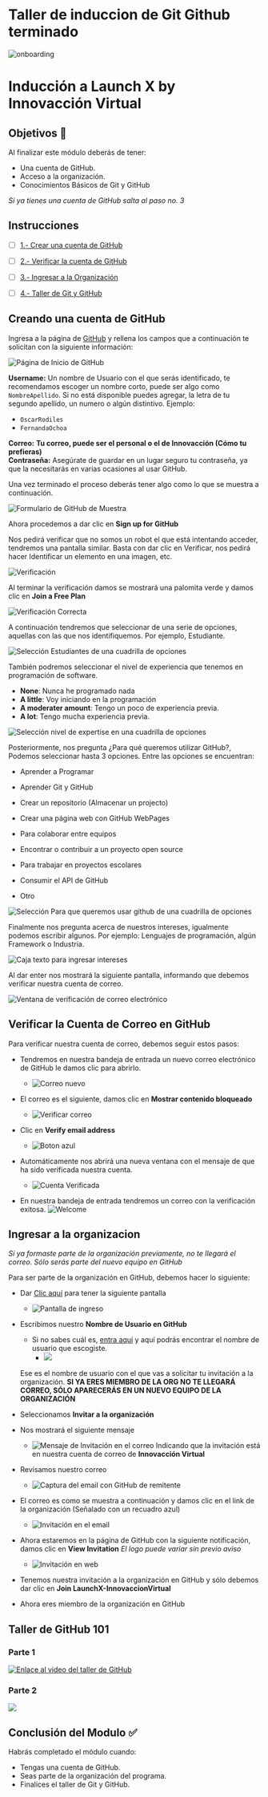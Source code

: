# Taller de induccion de Git Github terminado
![onboarding](https://user-images.githubusercontent.com/9124597/152575053-a3da1c90-772e-4ca7-a544-8056462704cd.png)

# Inducción a Launch X by Innovacción Virtual

## Objetivos 🥅

Al finalizar este módulo deberás de tener: 
- Una cuenta de GitHub.
- Acceso a la organización.
- Conocimientos Básicos de Git y GitHub

*Si ya tienes una cuenta de GitHub salta al paso no. 3*

## Instrucciones

* [ ] [1.- Crear una cuenta de GitHub](#creando-una-cuenta-de-github)
* [ ] [2.- Verificar la cuenta de GitHub](#verificar-la-cuenta-de-correo-en-github)
* [ ] [3.- Ingresar a la Organización](#ingresar-a-la-organizacion)
* [ ] [4.- Taller de Git y GitHub](taller-de-github-101)


## Creando una cuenta de GitHub

Ingresa a la página de [GitHub](https://github.com/) y rellena los campos que a continuación te solicitan con la siguiente información:

![Página de Inicio de GitHub](https://user-images.githubusercontent.com/9124597/152575194-a19eef59-855e-49c6-8bf3-b685dba56b2d.PNG)


**Username:** Un nombre de Usuario con el que serás identificado, te recomendamos escoger un nombre corto, puede ser algo como ```NombreApellido```. Si no está disponible puedes agregar, la letra de tu segundo apellido, un numero o algún distintivo.
Ejemplo: 
* ```OscarRodiles``` 
* ```FernandaOchoa```

**Correo:** **Tu correo, puede ser el personal o el de Innovacción (Cómo tu prefieras)**  
**Contraseña:** Asegúrate de guardar en un lugar seguro tu contraseña, ya que la necesitarás en varias ocasiones al usar GitHub.

Una vez terminado el proceso deberás tener algo como lo que se muestra a continuación.

![Formulario de GitHub de Muestra](https://user-images.githubusercontent.com/9124597/152575361-031a6b6d-53fa-4c92-a8af-cd32e3904230.PNG)


Ahora procedemos a dar clic en **Sign up for GitHub** 

Nos pedirá verificar que no somos un robot el que está intentando acceder, tendremos una pantalla similar. Basta con dar clic en Verificar, nos pedirá hacer Identificar un elemento en una imagen, etc.  
  
![Verificación](https://user-images.githubusercontent.com/9124597/152575393-40fb54f5-582c-48c6-b740-3d179724b57e.PNG)


Al terminar la verificación damos se mostrará una palomita verde y damos clic en **Join a Free Plan**  

![Verificación Correcta](https://user-images.githubusercontent.com/9124597/152575433-66dc6b80-237b-493e-995d-5c9020a35ad1.PNG)


A continuación tendremos que seleccionar de una serie de opciones, aquellas con las que nos identifiquemos. Por ejemplo, Estudiante.  

![Selección Estudiantes de una cuadrilla de opciones](https://user-images.githubusercontent.com/9124597/152575475-ca723555-2e7d-44e1-beb6-9ca0be3fa965.PNG)


También podremos seleccionar el nivel de experiencia que tenemos en programación de software. 
* **None**: Nunca he programado nada
* **A little**: Voy iniciando en la programación
* **A moderater amount**: Tengo un poco de experiencia previa.
* **A lot**: Tengo mucha experiencia previa.

![Selección nivel de expertise en una cuadrilla de opciones](https://user-images.githubusercontent.com/9124597/152575521-6f78c40b-588d-4aa8-8457-c7d56da24349.PNG)


Posteriormente, nos pregunta ¿Para qué queremos utilizar GitHub?, Podemos seleccionar hasta 3 opciones.
Entre las opciones se encuentran:

* Aprender a Programar
* Aprender Git y GitHub
* Crear un repositorio (Almacenar un projecto)

* Crear una página web con GitHub WebPages
* Para colaborar entre equipos
* Encontrar o contribuir a un proyecto open source

* Para trabajar en proyectos escolares
* Consumir el API de GitHub
* Otro

![Selección Para que queremos usar github de una cuadrilla de opciones](https://user-images.githubusercontent.com/9124597/152575566-75e7480d-2649-4f75-89f4-ef6ebdfdbd00.PNG)  


Finalmente nos pregunta acerca de nuestros intereses, igualmente podemos escribir algunos. 
Por ejemplo: Lenguajes de programación, algún Framework o Industria.   

![Caja texto para ingresar intereses](https://user-images.githubusercontent.com/9124597/152575620-ab1436fe-ecf1-4191-9960-e2432528d10d.PNG)


Al dar enter nos mostrará la siguiente pantalla, informando que debemos verificar nuestra cuenta de correo.  

![Ventana de verificación de correo electrónico](https://user-images.githubusercontent.com/9124597/152575667-4dd55fd2-56e4-43be-9dd1-7d79ed43b580.PNG)


## Verificar la Cuenta de Correo en GitHub

Para verificar nuestra cuenta de correo, debemos seguir estos pasos:

* Tendremos en nuestra bandeja de entrada un nuevo correo electrónico de GitHub le damos clic para abrirlo.    
    * ![Correo nuevo](https://user-images.githubusercontent.com/9124597/152575788-42ced087-9f4d-4e36-a4ff-e468758e49a0.PNG)  

* El correo es el siguiente, damos clic en **Mostrar contenido bloqueado**  
    * ![Verificar correo](https://user-images.githubusercontent.com/9124597/152575835-e37f9e3c-310d-49c8-8f89-b64947d2c6a0.PNG)  

* Clic en **Verify email address**  
    * ![Boton azul](https://user-images.githubusercontent.com/9124597/152575879-4886b644-3201-409f-8624-6393692cd9c0.PNG)  

* Automáticamente nos abrirá una nueva ventana con el mensaje de que ha sido verificada nuestra cuenta.  
    * ![Cuenta Verificada](https://user-images.githubusercontent.com/9124597/152575989-611be61e-5de0-44e4-aa61-3126a2adc420.PNG)  
    
* En nuestra bandeja de entrada tendremos un correo con la verificación exitosa.
    ![Welcome](https://user-images.githubusercontent.com/9124597/152576032-1d3160f7-7887-4a30-ac90-1d8597b244c1.PNG)  

## Ingresar a la organizacion
*Si ya formaste parte de la organización previamente, no te llegará el correo. Sólo serás parte del nuevo equipo en GitHub*

Para ser parte de la organización en GitHub, debemos hacer lo siguiente:

* Dar [Clic aquí](https://innovaccion-virtual-launchx.herokuapp.com/) para tener la siguiente pantalla  
    * ![Pantalla de ingreso](https://user-images.githubusercontent.com/9124597/152576169-f92285da-0e30-4ff4-8525-f4d3c0da9707.png)

* Escribimos nuestro **Nombre de Usuario en GitHub** 
    * Si no sabes cuál es, [entra aquí](https://github.com) y aquí podrás encontrar el nombre de usuario que escogiste.
        * ![](https://user-images.githubusercontent.com/9124597/152576223-2f309320-7c9f-43da-a757-dbadb3d8d804.PNG)  
        
    Ese es el nombre de usuario con el que vas a solicitar tu invitación a la organización. **SI YA ERES MIEMBRO DE LA ORG NO TE LLEGARÁ CORREO, SÓLO APARECERÁS EN UN NUEVO EQUIPO DE LA ORGANIZACIÓN**
* Seleccionamos **Invitar a la organización**  

* Nos mostrará el siguiente mensaje  
    * ![Mensaje de Invitación en el correo](https://user-images.githubusercontent.com/9124597/152576428-8348bfa3-202d-4359-beda-17074c7b5bd4.PNG) 
    Indicando que la invitación está en nuestra cuenta de correo de **Innovacción Virtual**
* Revisamos nuestro correo  
    * ![Captura del email con GitHub de remitente](https://user-images.githubusercontent.com/9124597/152576497-0feaa839-9701-4fa4-be78-4919792c11bb.PNG) 
* El correo es como se muestra a continuación y damos clic en el link de la organización (Señalado con un recuadro azul)  
    * ![Invitación en el email](https://user-images.githubusercontent.com/9124597/152577488-05b7d9b0-a44f-4a42-9809-3a1e0579a013.jpeg)   
* Ahora estaremos en la página de GitHub con la siguiente notificación, damos clic en **View Invitation** *El logo puede variar sin previo aviso*
    * ![Invitación en web](https://user-images.githubusercontent.com/9124597/152577845-8c9e075c-c67f-45ee-9298-cf7846cf4c6c.PNG)
* Tenemos nuestra invitación a la organización en GitHub y sólo debemos dar clic en **Join LaunchX-InnovaccionVirtual**
* Ahora eres miembro de la organización en GitHub
    
## Taller de GitHub 101 

### Parte 1

[![Enlace al video del taller de GitHub](https://user-images.githubusercontent.com/9124597/152578314-ed8eabc9-1510-49a2-bc2d-73676c95a910.PNG)](https://youtu.be/OIE9r0J1iRk "Taller de GitHub 101 parte 1")  


### Parte 2

[![](https://user-images.githubusercontent.com/9124597/152578419-4dfe9f5c-2962-443a-9082-a3c5d31ea18e.PNG)](https://youtu.be/8B_qtbdlLSU "Taller de GitHub 101 parte 2")  

## Conclusión del Modulo ✅

Habrás completado el módulo cuando:

- Tengas una cuenta de GitHub.
- Seas parte de la organización del programa.
- Finalices el taller de Git y GitHub.
